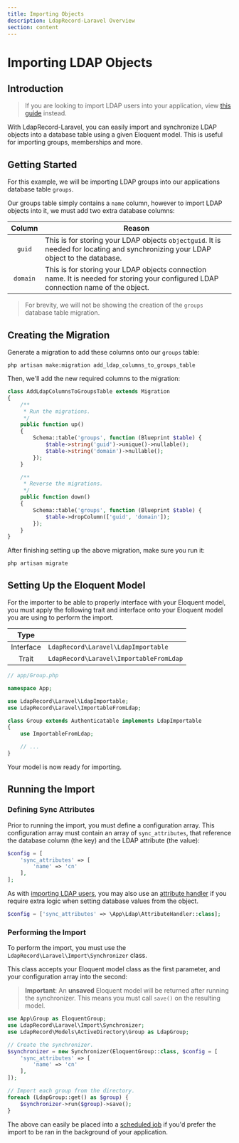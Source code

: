 ```yaml
---
title: Importing Objects
description: LdapRecord-Laravel Overview
section: content
---
```


# Importing LDAP Objects

## Introduction

> If you are looking to import LDAP users into your application,
> view [this guide](/docs/laravel/v2/auth/database/importing) instead.

With LdapRecord-Laravel, you can easily import and synchronize LDAP objects into a database table
using a given Eloquent model. This is useful for importing groups, memberships and more.

## Getting Started

For this example, we will be importing LDAP groups into our applications database table `groups`.

Our groups table simply contains a `name` column, however to import LDAP objects into it,
we must add two extra database columns:

|  Column  | Reason                                                                                                                              |
| :------: | ----------------------------------------------------------------------------------------------------------------------------------- |
|  `guid`  | This is for storing your LDAP objects `objectguid`. It is needed for locating and synchronizing your LDAP object to the database.   |
| `domain` | This is for storing your LDAP objects connection name. It is needed for storing your configured LDAP connection name of the object. |

> For brevity, we will not be showing the creation of the `groups` database table migration.

## Creating the Migration

Generate a migration to add these columns onto our `groups` table:

```text
php artisan make:migration add_ldap_columns_to_groups_table
```

Then, we'll add the new required columns to the migration:

```php
class AddLdapColumnsToGroupsTable extends Migration
{
    /**
     * Run the migrations.
     */
    public function up()
    {
        Schema::table('groups', function (Blueprint $table) {
            $table->string('guid')->unique()->nullable();
            $table->string('domain')->nullable();
        });
    }

    /**
     * Reverse the migrations.
     */
    public function down()
    {
        Schema::table('groups', function (Blueprint $table) {
            $table->dropColumn(['guid', 'domain']);
        });
    }
}
```

After finishing setting up the above migration, make sure you run it:

```text
php artisan migrate
```

## Setting Up the Eloquent Model

For the importer to be able to properly interface with your Eloquent model, you must apply the
following trait and interface onto your Eloquent model you are using to perform the import.

|   Type    |                                         |
| :-------: | --------------------------------------- |
| Interface | `LdapRecord\Laravel\LdapImportable`     |
|   Trait   | `LdapRecord\Laravel\ImportableFromLdap` |

```php
// app/Group.php

namespace App;

use LdapRecord\Laravel\LdapImportable;
use LdapRecord\Laravel\ImportableFromLdap;

class Group extends Authenticatable implements LdapImportable
{
    use ImportableFromLdap;

    // ...
}
```

Your model is now ready for importing.

## Running the Import

### Defining Sync Attributes

Prior to running the import, you must define a configuration array. This configuration array must contain an
array of `sync_attributes`, that reference the database column (the key) and the LDAP attribute (the value):

```php
$config = [
    'sync_attributes' => [
        'name' => 'cn'
    ],
];
```

As with [importing LDAP users](/docs/laravel/v2/auth/database/importing), you may also use an [attribute handler](/docs/laravel/v2/auth/database/configuration/#attribute-handlers)
if you require extra logic when setting database values from the object.

```php
$config = ['sync_attributes' => \App\Ldap\AttributeHandler::class];
```

### Performing the Import

To perform the import, you must use the `LdapRecord\Laravel\Import\Synchronizer` class.

This class accepts your Eloquent model class as the first parameter, and your configuration array into the second:

> **Important**: An **unsaved** Eloquent model will be returned after running
> the synchronizer. This means you must call `save()` on the resulting model.

```php
use App\Group as EloquentGroup;
use LdapRecord\Laravel\Import\Synchronizer;
use LdapRecord\Models\ActiveDirectory\Group as LdapGroup;

// Create the synchronizer.
$synchronizer = new Synchronizer(EloquentGroup::class, $config = [
    'sync_attributes' => [
        'name' => 'cn'
    ],
]);

// Import each group from the directory.
foreach (LdapGroup::get() as $group) {
    $synchronizer->run($group)->save();
}
```

The above can easily be placed into a [scheduled job](https://laravel.com/docs/scheduling)
if you'd prefer the import to be ran in the background of your application.

